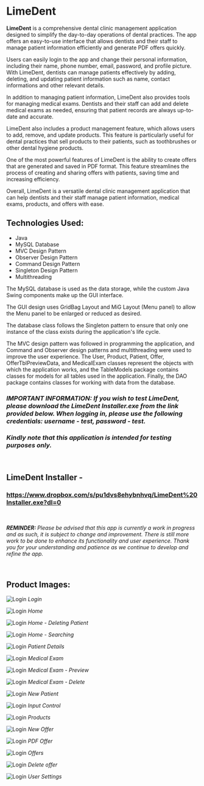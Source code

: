 # LimeDent

<strong>LimeDent</strong> is a comprehensive dental clinic management application designed to simplify the day-to-day operations of dental practices. The app offers an easy-to-use interface that allows dentists and their staff to manage patient information efficiently and generate PDF offers quickly.

Users can easily login to the app and change their personal information, including their name, phone number, email, password, and profile picture. With LimeDent, dentists can manage patients effectively by adding, deleting, and updating patient information such as name, contact informations and other relevant details.

In addition to managing patient information, LimeDent also provides tools for managing medical exams. Dentists and their staff can add and delete medical exams as needed, ensuring that patient records are always up-to-date and accurate.

LimeDent also includes a product management feature, which allows users to add, remove, and update products. This feature is particularly useful for dental practices that sell products to their patients, such as toothbrushes or other dental hygiene products.

One of the most powerful features of LimeDent is the ability to create offers that are generated and saved in PDF format. This feature streamlines the process of creating and sharing offers with patients, saving time and increasing efficiency.

Overall, LimeDent is a versatile dental clinic management application that can help dentists and their staff manage patient information, medical exams, products, and offers with ease. <br>

## Technologies Used:
* Java
* MySQL Database
* MVC Design Pattern
* Observer Design Pattern
* Command Design Pattern
* Singleton Design Pattern
* Multithreading

The MySQL database is used as the data storage, while the custom Java Swing components make up the GUI interface.

The GUI design uses GridBag Layout and MiG Layout (Menu panel) to allow the Menu panel to be enlarged or reduced as desired.

The database class follows the Singleton pattern to ensure that only one instance of the class exists during the application's life cycle.

The MVC design pattern was followed in programming the application, and Command and Observer design patterns and multithreading were used to improve the user experience. The User, Product, Patient, Offer, OfferTblPreviewData, and MedicalExam classes represent the objects with which the application works, and the TableModels package contains classes for models for all tables used in the application. Finally, the DAO package contains classes for working with data from the database.
<br>

### <em><strong>IMPORTANT INFORMATION:</strong> If you wish to test LimeDent, please download the LimeDent Installer.exe from the link provided below. When logging in, please use the following credentials: username - <strong>test</strong>, password - <strong>test</strong>. 
### Kindly note that this application is intended for testing purposes only.</em>

<br>

## <strong>LimeDent Installer -</strong> 
### https://www.dropbox.com/s/pu1dvs8ehybnhvq/LimeDent%20Installer.exe?dl=0 
<br>

<em> <strong>REMINDER: </strong> Please be advised that this app is currently a work in progress and as such, it is subject to change and improvement. There is still more work to be done to enhance its functionality and user experience. Thank you for your understanding and patience as we continue to develop and refine the app.</em>

<br>

## Product Images:

![Login](/Images/01%20Login.png)
<em> Login </em>

![Login](/Images/02%20Home.png)
<em> Home </em>

![Login](/Images/02-1%20Delete%20Patient.png)
<em> Home - Deleting Patient </em>

![Login](/Images/02-2%20Search.png)
<em> Home - Searching </em>

![Login](/Images/03%20Patient%20Details.png)
<em> Patient Details </em>

![Login](/Images/04%20Exam.png)
<em> Medical Exam </em>

![Login](/Images/04-1%20Exam%20Preview.png)
<em> Medical Exam - Preview </em>

![Login](/Images/04-2%20Exam%20Delete.png)
<em> Medical Exam - Delete </em>

![Login](/Images/05%20New%20Patient.png)
<em> New Patient </em>

![Login](/Images/06%20Input%20Control.png)
<em> Input Control </em>

![Login](/Images/07%20Products.png)
<em> Products </em>

![Login](/Images/08%20New%20Offer.png)
<em> New Offer </em>

![Login](/Images/08-1%20PDF%20Offer.png)
<em> PDF Offer </em>

![Login](/Images/09%20Offers.png)
<em> Offers </em>

![Login](/Images/09%20-1%20Delete%20Offer.png)
<em> Delete offer </em>

![Login](/Images/10%20User%20Settings.png)
<em> User Settings </em>